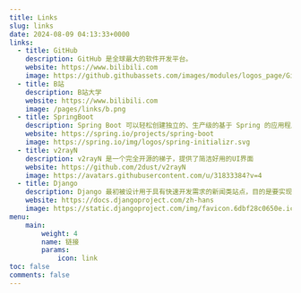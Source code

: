 ```yaml
---
title: Links
slug: links
date: 2024-08-09 04:13:33+0000
links:
  - title: GitHub
    description: GitHub 是全球最大的软件开发平台。
    website: https://www.bilibili.com
    image: https://github.githubassets.com/images/modules/logos_page/GitHub-Mark.png
  - title: B站
    description: B站大学
    website: https://www.bilibili.com
    image: /pages/links/b.png
  - title: SpringBoot
    description: Spring Boot 可以轻松创建独立的、生产级的基于 Spring 的应用程序，您可以“直接运行”。
    website: https://spring.io/projects/spring-boot
    image: https://spring.io/img/logos/spring-initializr.svg
  - title: v2rayN
    description: v2rayN 是一个完全开源的梯子，提供了简洁好用的UI界面
    website: https://github.com/2dust/v2rayN
    image: https://avatars.githubusercontent.com/u/31833384?v=4
  - title: Django
    description: Django 最初被设计用于具有快速开发需求的新闻类站点，目的是要实现简单快捷的网站开发。以下内容简要介绍了如何使用 Django 实现一个数据库驱动的网络应用。
    website: https://docs.djangoproject.com/zh-hans
    image: https://static.djangoproject.com/img/favicon.6dbf28c0650e.ico 
menu:
    main:   
        weight: 4
        name: 链接
        params:
            icon: link
toc: false 
comments: false
---
```


